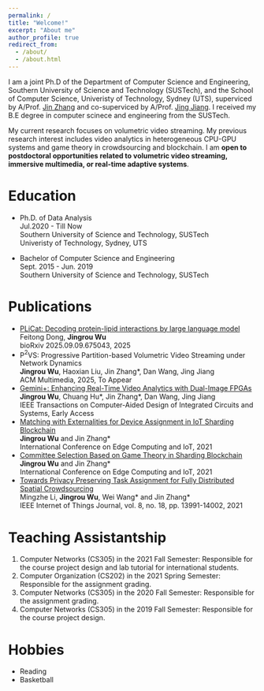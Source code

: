 ```yaml
---
permalink: /
title: "Welcome!"
excerpt: "About me"
author_profile: true
redirect_from: 
  - /about/
  - /about.html
---
```


I am a joint Ph.D of the Department of Computer Science and Engineering, Southern University of Science and Technology (SUSTech), and the School of Computer Science, Univeristy of Technology, Sydney (UTS), superviced by A/Prof. [Jin Zhang](https://faculty.sustech.edu.cn/zhangj4/) and co-superviced by A/Prof. [Jing Jiang](https://profiles.uts.edu.au/Jing.Jiang/about). I received my B.E degree in computer scinece and engineering from the SUSTech.

My current research focuses on volumetric video streaming. My previous research interest includes video analytics in heterogeneous CPU-GPU systems and game theory in crowdsourcing and blockchain. I am **open to postdoctoral opportunities related to volumetric video streaming, immersive multimedia, or real-time adaptive systems**.

Education
======
- Ph.D. of Data Analysis  
  Jul.2020 - Till Now  
  Southern University of Science and Technology, SUSTech  
  Univeristy of Technology, Sydney, UTS

- Bachelor of Computer Science and Engineering  
  Sept. 2015 - Jun. 2019  
  Southern University of Science and Technology, SUSTech

Publications
======
- [PLiCat: Decoding protein-lipid interactions by large language model](https://www.biorxiv.org/content/10.1101/2025.09.09.675043v1)  
  Feitong Dong, **Jingrou Wu**  
  bioRxiv 2025.09.09.675043, 2025
- P$^2$VS: Progressive Partition-based Volumetric Video Streaming under Network Dynamics  
  **Jingrou Wu**, Haoxian Liu, Jin Zhang*, Dan Wang, Jing Jiang  
  ACM Multimedia, 2025, To Appear
- [Gemini+: Enhancing Real-Time Video Analytics with Dual-Image FPGAs](https://ieeexplore.ieee.org/document/10950385)  
  **Jingrou Wu**, Chuang Hu*, Jin Zhang*, Dan Wang, Jing Jiang  
  IEEE Transactions on Computer-Aided Design of Integrated Circuits and Systems, Early Access
- [Matching with Externalities for Device Assignment in IoT Sharding Blockchain](https://link.springer.com/chapter/10.1007/978-3-031-04231-7_4)  
  **Jingrou Wu** and Jin Zhang*  
  International Conference on Edge Computing and IoT, 2021
- [Committee Selection Based on Game Theory in Sharding Blockchain](https://link.springer.com/chapter/10.1007/978-3-031-04231-7_2)  
  **Jingrou Wu** and Jin Zhang*  
  International Conference on Edge Computing and IoT, 2021
- [Towards Privacy Preserving Task Assignment for Fully Distributed Spatial Crowdsourcing](https://ieeexplore.ieee.org/document/9390177)  
  Mingzhe Li, **Jingrou Wu**, Wei Wang* and Jin Zhang*  
  IEEE Internet of Things Journal, vol. 8, no. 18, pp. 13991-14002, 2021

Teaching Assistantship
======
1. Computer Networks (CS305) in the 2021 Fall Semester: Responsible for the course project design and lab tutorial for international students.
2. Computer Organization (CS202) in the 2021 Spring Semester: Responsible for the assignment grading.
3. Computer Networks (CS305) in the 2020 Fall Semester: Responsible for the assignment grading.
4. Computer Networks (CS305) in the 2019 Fall Semester: Responsible for the course project design.

Hobbies
======
- Reading
- Basketball

